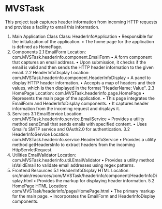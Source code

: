 # MVSTask
This project task captures header information from incoming HTTP requests and provides a facility to email this information.

1. Main Application Class
Class: HeaderInfoApplication
•	Responsible for the initialization of the application.
•	The home page for the application is defined as HomePage.
2. Components
2.1 EmailForm
Location: com.MVSTask.headerinfo.component.EmailForm
•	A form component that captures an email address.
•	Upon submission, it checks if the email is valid and then sends the HTTP header information to the given email.
2.2 HeaderInfoDisplay
Location: com.MVSTask.headerinfo.component.HeaderInfoDisplay
•	A panel to display HTTP header information.
•	Accepts a map of headers and their values, which is then displayed in the format "HeaderName: Value".
2.3 HomePage
Location: com.MVSTask.headerinfo.page.HomePage
•	Represents the main page of the application.
•	This page integrates the EmailForm and HeaderInfoDisplay components.
•	It captures header information from the incoming request and displays it.
3. Services
3.1 EmailService
Location: com.MVSTask.headerinfo.service.EmailService
•	Provides a utility method sendEmail that sends emails with specified content.
•	Uses Gmail's SMTP service and OAuth2.0 for authentication.
3.2 HeaderInfoService
Location: com.MVSTask.headerinfo.service.HeaderInfoService
•	Provides a utility method getHeadersInfo to extract headers from the incoming HttpServletRequest.
4. Utilities
EmailValidator
Location: com.MVSTask.headerinfo.util.EmailValidator
•	Provides a utility method isValidEmail to validate email addresses using regex patterns.
5. Frontend Resources
5.1 HeaderInfoDisplay HTML
Location: src/main/resources/com/MVSTask/headerinfo/component/HeaderInfoDisplay.html
•	Provides the markup for displaying header information.
5.2 HomePage HTML
Location: com/MVSTask/headerinfo/page/HomePage.html
•	The primary markup for the main page.
•	Incorporates the EmailForm and HeaderInfoDisplay components.

